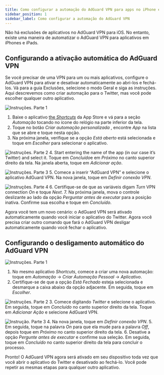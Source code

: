 ```yaml
---
title: Como configurar a automação do AdGuard VPN para apps no iPhone e iPad
sidebar_position: 1
sidebar_label: Como configurar a automação do AdGuard VPN
---
```


Não há exclusões de aplicativos no AdGuard VPN para iOS. No entanto, existe uma maneira de automatizar o AdGuard VPN para aplicativos em iPhones e iPads.

## Configurando a ativação automática do AdGuard VPN

Se você precisar de uma VPN para um ou mais aplicativos, configure o AdGuard VPN para ativar e desativar automaticamente ao abri-los e fechá-los. Vá para a guia Exclusões, selecione o modo Geral e siga as instruções. Aqui descrevemos como criar automação para o Twitter, mas você pode escolher qualquer outro aplicativo.

![Instruções. Parte 1](https://cdn.adguardvpn.com/public/Adguard/Blog/VPNauto/vpn_on1_en.jpg)

1. Baixe o aplicativo [the *Shortcuts*](https://apps.apple.com/us/app/shortcuts/id915249334) da App Store e vá para a seção *Automação* tocando no ícone do relógio na parte inferior da tela.
2. Toque no botão *Criar automação personalizada* , encontre *App* na lista que se abre e toque nesta opção.
3. Na próxima janela, verifique se a opção *Está aberto* está selecionada e toque em *Escolher* para selecionar o aplicativo.

![Instruções. Parte 2](https://cdn.adguardvpn.com/public/Adguard/Blog/VPNauto/vpn_on2_en.jpg)
4. Start entering the name of the app (in our case it’s Twitter) and select it. Toque em *Concluído*e em *Próximo* no canto superior direito da tela. Na janela aberta, toque em *Adicionar ação*.

![Instruções. Parte 3](https://cdn.adguardvpn.com/public/Adguard/Blog/VPNauto/vpn_on3_en.jpg)
5. Comece a inserir “AdGuard VPN” e selecione o aplicativo AdGuard VPN. Na nova janela, toque em *Definir conexão VPN*.

![Instruções. Parte 4](https://cdn.adguardvpn.com/public/Adguard/Blog/VPNauto/vpn_on4_en.jpg)
6. Certifique-se de que as variáveis digam *Turn* VPN connection *On* e toque *Next*.
7. Na próxima janela, mova o controle deslizante ao lado da opção *Perguntar antes de executar* para a posição inativa. Confirme sua escolha e toque em *Concluído*.

Agora você tem um novo cenário: o AdGuard VPN será ativado automaticamente quando você iniciar o aplicativo do Twitter. Agora você precisa criar outro comando que fará o AdGuard VPN desligar automaticamente quando você fechar o aplicativo.

## Configurando o desligamento automático do AdGuard VPN

![Instruções. Parte 1](https://cdn.adguardvpn.com/public/Adguard/Blog/VPNauto/vpn_off1_en.jpg)

1. No mesmo aplicativo *Shortcuts*, comece a criar uma nova automação: toque em *Automação* → *Criar Automação Pessoal* → *Aplicativo*.
2. Certifique-se de que a opção *Está Fechado* esteja selecionada e desmarque a caixa abaixo da opção adjacente. Em seguida, toque em *Escolher*.

![Instruções. Parte 2](https://cdn.adguardvpn.com/public/Adguard/Blog/VPNauto/vpn_off2_en.jpg)
3. Comece digitando *Twitter* e selecione o aplicativo. Em seguida, toque em *Concluído* no canto superior direito da tela. Toque em *Adicionar Ação* e selecione AdGuard VPN.

![Instrução. Parte 3](https://cdn.adguardvpn.com/public/Adguard/Blog/VPNauto/vpn_off3_en.jpg)
4. Na nova janela, toque em *Definir conexão VPN*.
5. Em seguida, toque na palavra *On* para que ela mude para a palavra *Off*, depois toque em *Próximo* no canto superior direito da tela.
6. Desative a opção *Pergunte antes de executar* e confirme sua seleção. Em seguida, toque em *Concluído* no canto superior direito da tela para concluir o processo.

Pronto! O AdGuard VPN agora será ativado em seu dispositivo toda vez que você abrir o aplicativo do Twitter e desativado ao fechá-lo. Você pode repetir as mesmas etapas para qualquer outro aplicativo.
